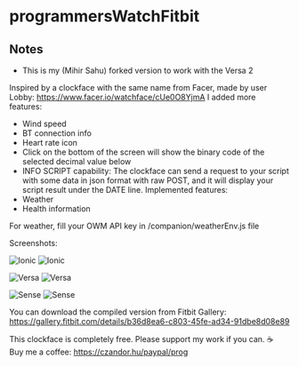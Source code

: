 # programmersWatchFitbit

## Notes
- This is my (Mihir Sahu) forked version to work with the Versa 2

Inspired by a clockface with the same name from Facer, made by user Lobby: https://www.facer.io/watchface/cUe0O8YjmA
I added more features:
- Wind speed
- BT connection info
- Heart rate icon
- Click on the bottom of the screen will show the binary code of the selected decimal value below
- INFO SCRIPT capability: The clockface can send a request to your script with some data in json format with raw POST, and it will display your script result under the DATE line.
Implemented features:
- Weather
- Health information


For weather, fill your OWM API key in /companion/weatherEnv.js file

Screenshots:

![Ionic](https://github.com/czandor/programmersWatchFitbit/blob/main/screenshots/ionic/Programmer's-Watch-screenshot%20(1).png?raw=true)
![Ionic](https://github.com/czandor/programmersWatchFitbit/blob/main/screenshots/ionic/Programmer's-Watch-screenshot%20(2).png?raw=true)

![Versa](https://github.com/czandor/programmersWatchFitbit/blob/main/screenshots/versa/Programmer's-Watch-screenshot%20(1).png?raw=true)
![Versa](https://github.com/czandor/programmersWatchFitbit/blob/main/screenshots/versa/Programmer's-Watch-screenshot%20(2).png?raw=true)

![Sense](https://github.com/czandor/programmersWatchFitbit/blob/main/screenshots/sense/Programmer's-Watch-screenshot%20(1).png?raw=true)
![Sense](https://github.com/czandor/programmersWatchFitbit/blob/main/screenshots/sense/Programmer's-Watch-screenshot%20(2).png?raw=true)

You can download the compiled version from Fitbit Gallery:
https://gallery.fitbit.com/details/b36d8ea6-c803-45fe-ad34-91dbe8d08e89

This clockface is completely free. Please support my work if you can.
☕ Buy me a coffee: https://czandor.hu/paypal/prog

